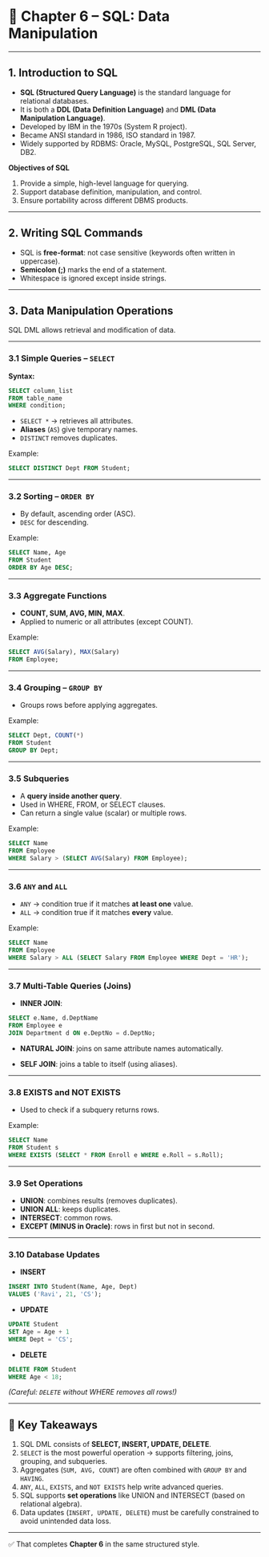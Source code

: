 

# 📘 Chapter 6 – SQL: Data Manipulation

---

## 1. Introduction to SQL

* **SQL (Structured Query Language)** is the standard language for relational databases.
* It is both a **DDL (Data Definition Language)** and **DML (Data Manipulation Language)**.
* Developed by IBM in the 1970s (System R project).
* Became ANSI standard in 1986, ISO standard in 1987.
* Widely supported by RDBMS: Oracle, MySQL, PostgreSQL, SQL Server, DB2.

**Objectives of SQL**

1. Provide a simple, high-level language for querying.
2. Support database definition, manipulation, and control.
3. Ensure portability across different DBMS products.

---

## 2. Writing SQL Commands

* SQL is **free-format**: not case sensitive (keywords often written in uppercase).
* **Semicolon (\;\)** marks the end of a statement.
* Whitespace is ignored except inside strings.

---

## 3. Data Manipulation Operations

SQL DML allows retrieval and modification of data.

---

### 3.1 Simple Queries – `SELECT`

**Syntax:**

```sql
SELECT column_list
FROM table_name
WHERE condition;
```

* `SELECT *` → retrieves all attributes.
* **Aliases** (`AS`) give temporary names.
* `DISTINCT` removes duplicates.

Example:

```sql
SELECT DISTINCT Dept FROM Student;
```

---

### 3.2 Sorting – `ORDER BY`

* By default, ascending order (ASC).
* `DESC` for descending.

Example:

```sql
SELECT Name, Age
FROM Student
ORDER BY Age DESC;
```

---

### 3.3 Aggregate Functions

* **COUNT, SUM, AVG, MIN, MAX**.
* Applied to numeric or all attributes (except COUNT).

Example:

```sql
SELECT AVG(Salary), MAX(Salary)
FROM Employee;
```

---

### 3.4 Grouping – `GROUP BY`

* Groups rows before applying aggregates.

Example:

```sql
SELECT Dept, COUNT(*)
FROM Student
GROUP BY Dept;
```

---

### 3.5 Subqueries

* A **query inside another query**.
* Used in WHERE, FROM, or SELECT clauses.
* Can return a single value (scalar) or multiple rows.

Example:

```sql
SELECT Name
FROM Employee
WHERE Salary > (SELECT AVG(Salary) FROM Employee);
```

---

### 3.6 `ANY` and `ALL`

* `ANY` → condition true if it matches **at least one** value.
* `ALL` → condition true if it matches **every** value.

Example:

```sql
SELECT Name
FROM Employee
WHERE Salary > ALL (SELECT Salary FROM Employee WHERE Dept = 'HR');
```

---

### 3.7 Multi-Table Queries (Joins)

* **INNER JOIN**:

```sql
SELECT e.Name, d.DeptName
FROM Employee e
JOIN Department d ON e.DeptNo = d.DeptNo;
```

* **NATURAL JOIN**: joins on same attribute names automatically.

* **SELF JOIN**: joins a table to itself (using aliases).

---

### 3.8 EXISTS and NOT EXISTS

* Used to check if a subquery returns rows.

Example:

```sql
SELECT Name
FROM Student s
WHERE EXISTS (SELECT * FROM Enroll e WHERE e.Roll = s.Roll);
```

---

### 3.9 Set Operations

* **UNION**: combines results (removes duplicates).
* **UNION ALL**: keeps duplicates.
* **INTERSECT**: common rows.
* **EXCEPT (MINUS in Oracle)**: rows in first but not in second.

---

### 3.10 Database Updates

* **INSERT**

```sql
INSERT INTO Student(Name, Age, Dept)
VALUES ('Ravi', 21, 'CS');
```

* **UPDATE**

```sql
UPDATE Student
SET Age = Age + 1
WHERE Dept = 'CS';
```

* **DELETE**

```sql
DELETE FROM Student
WHERE Age < 18;
```

*(Careful: `DELETE` without WHERE removes all rows!)*

---

## 🔑 Key Takeaways

1. SQL DML consists of **SELECT, INSERT, UPDATE, DELETE**.
2. `SELECT` is the most powerful operation → supports filtering, joins, grouping, and subqueries.
3. Aggregates (`SUM, AVG, COUNT`) are often combined with `GROUP BY` and `HAVING`.
4. `ANY`, `ALL`, `EXISTS`, and `NOT EXISTS` help write advanced queries.
5. SQL supports **set operations** like UNION and INTERSECT (based on relational algebra).
6. Data updates (`INSERT, UPDATE, DELETE`) must be carefully constrained to avoid unintended data loss.

---

✅ That completes **Chapter 6** in the same structured style.
